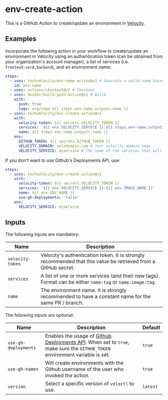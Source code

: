 # env-create-action

This is a GitHub Action to create/update an environment in [Velocity](https://velocity.tech/).

## Examples

Incorporate the following action in your workflow to create/update an environment in Velocity using an authentication token (can be obtained from your organization's account manager), a list of services (i.e. `frontend:verA,backend`), and an environment name:

```yml
steps:
  - uses: techvelocity/env-name-action@v1 # Generate a valid name based on the branch/PR
    id: env-name
  - uses: actions/checkout@v2 # Checkout
  - uses: docker/build-push-action@v2 # Build
    with:
      push: true
      tags: org/repo:${{ steps.env-name.outputs.name }}
  - uses: techvelocity/env-create-action@v1
    with:
      velocity-token: ${{ secrets.VELOCITY_TOKEN }}
      services: '${{ env.VELOCITY_SERVICE }}:${{ steps.env-name.outputs.name }}'
      name: ${{ steps.env-name.outputs.name }}
    env:
      GITHUB_TOKEN: ${{ secrets.GITHUB_TOKEN }}
      VELOCITY_DOMAIN: velodomain.com # Your velocity domain name
      VELOCITY_SERVICE: myservice # The name of the services that will show in Github Actions
```

If you don't want to use Github's Deployments API, use:

```yml
steps:
  - uses: techvelocity/env-create-action@v1
    with:
      velocity-token: ${{ secrets.VELOCITY_TOKEN }}
      services: '${{ env.VELOCITY_SERVICE }}:${{ env.IMAGE_NAME }}'
      name: ${{ env.ENV_NAME }}
      use-gh-deployments: 'false'
    env:
      VELOCITY_SERVICE: myservice
```

## Inputs

The following inputs are mandatory:

| Name             | Description                                                                                                    |
| ---------------- | -------------------------------------------------------------------------------------------------------------- |
| `velocity-token` | Velocity's authentication token. It is strongly recommended that this value be retrieved from a GitHub secret. |
| `services`       | A list of one or more services (and their new tags). Format can be either `name:tag` or `name:image:tag`.      |
| `name`           | The environment name. It is strongly recommended to have a constant name for the same PR / branch.             |

The following inputs are optional:

| Name                 | Description                                                                                                                                                                               | Default  |
| -------------------- | ----------------------------------------------------------------------------------------------------------------------------------------------------------------------------------------- | -------- |
| `use-gh-deployments` | Enables the usage of [Github Deployments API](https://docs.github.com/en/rest/reference/repos#deployments). When set to `true`, make sure the `GITHUB_TOKEN` environment variable is set. | `true`   |
| `use-gh-names`       | Will create environments with the Github username of the user who invoked the action.                                                                                                     | `true`   |
| `version`            | Select a specific version of `veloctl` to use.                                                                                                                                            | `latest` |

